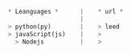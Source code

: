 <!-- * Everyones want to make helpful inventions ... -->

<div align="left">

 ```py
    * Leanguages *      |    * url *
                        |    
    > python(py)        |    > leed 
    > javaScript(js)    |    >
      > Nodejs          |    >
```
 
</div>
